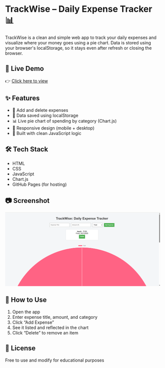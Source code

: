 # TrackWise – Daily Expense Tracker 📊

TrackWise is a clean and simple web app to track your daily expenses and visualize where your money goes using a pie chart. Data is stored using your browser's localStorage, so it stays even after refresh or closing the browser.

## 🚀 Live Demo
👉 [Click here to view](https://manish2006756.github.io/trackwise/)

## ✨ Features

- 📝 Add and delete expenses
- 💾 Data saved using localStorage
- 📊 Live pie chart of spending by category (Chart.js)
- 📱 Responsive design (mobile + desktop)
- 🧠 Built with clean JavaScript logic

## 🛠️ Tech Stack

- HTML
- CSS
- JavaScript
- Chart.js
- GitHub Pages (for hosting)

## 📷 Screenshot
![screenshot](screenshot2.png)

## 📁 How to Use

1. Open the app
2. Enter expense title, amount, and category
3. Click “Add Expense”
4. See it listed and reflected in the chart
5. Click “Delete” to remove an item

## 📄 License
Free to use and modify for educational purposes
